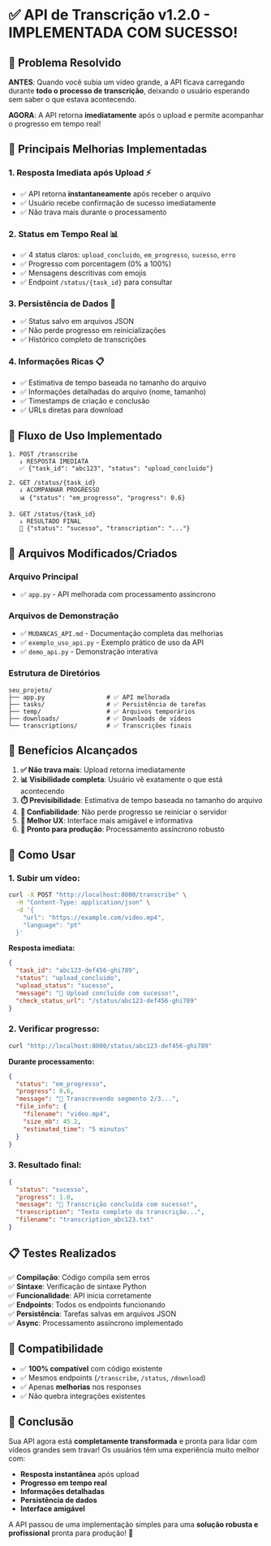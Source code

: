 # ✅ API de Transcrição v1.2.0 - IMPLEMENTADA COM SUCESSO!

## 🎯 Problema Resolvido

**ANTES**: Quando você subia um vídeo grande, a API ficava carregando durante **todo o processo de transcrição**, deixando o usuário esperando sem saber o que estava acontecendo.

**AGORA**: A API retorna **imediatamente** após o upload e permite acompanhar o progresso em tempo real!

## 🚀 Principais Melhorias Implementadas

### 1. **Resposta Imediata após Upload** ⚡
- ✅ API retorna **instantaneamente** após receber o arquivo
- ✅ Usuário recebe confirmação de sucesso imediatamente
- ✅ Não trava mais durante o processamento

### 2. **Status em Tempo Real** 📊
- ✅ 4 status claros: `upload_concluido`, `em_progresso`, `sucesso`, `erro`
- ✅ Progresso com porcentagem (0% a 100%)
- ✅ Mensagens descritivas com emojis
- ✅ Endpoint `/status/{task_id}` para consultar

### 3. **Persistência de Dados** 💾
- ✅ Status salvo em arquivos JSON
- ✅ Não perde progresso em reinicializações
- ✅ Histórico completo de transcrições

### 4. **Informações Ricas** 📋
- ✅ Estimativa de tempo baseada no tamanho do arquivo
- ✅ Informações detalhadas do arquivo (nome, tamanho)
- ✅ Timestamps de criação e conclusão
- ✅ URLs diretas para download

## 🔄 Fluxo de Uso Implementado

```
1. POST /transcribe
   ↓ RESPOSTA IMEDIATA
   ✅ {"task_id": "abc123", "status": "upload_concluido"}

2. GET /status/{task_id}
   ↓ ACOMPANHAR PROGRESSO
   📊 {"status": "em_progresso", "progress": 0.6}

3. GET /status/{task_id}
   ↓ RESULTADO FINAL
   🎉 {"status": "sucesso", "transcription": "..."}
```

## 📂 Arquivos Modificados/Criados

### **Arquivo Principal**
- ✅ `app.py` - API melhorada com processamento assíncrono

### **Arquivos de Demonstração**
- ✅ `MUDANCAS_API.md` - Documentação completa das melhorias
- ✅ `exemplo_uso_api.py` - Exemplo prático de uso da API
- ✅ `demo_api.py` - Demonstração interativa

### **Estrutura de Diretórios**
```
seu_projeto/
├── app.py                 # ✅ API melhorada
├── tasks/                 # ✅ Persistência de tarefas
├── temp/                  # ✅ Arquivos temporários
├── downloads/             # ✅ Downloads de vídeos
└── transcriptions/        # ✅ Transcrições finais
```

## 🎯 Benefícios Alcançados

1. **✅ Não trava mais**: Upload retorna imediatamente
2. **📊 Visibilidade completa**: Usuário vê exatamente o que está acontecendo
3. **⏱️ Previsibilidade**: Estimativa de tempo baseada no tamanho do arquivo
4. **🔄 Confiabilidade**: Não perde progresso se reiniciar o servidor
5. **📱 Melhor UX**: Interface mais amigável e informativa
6. **🚀 Pronto para produção**: Processamento assíncrono robusto

## 🔧 Como Usar

### **1. Subir um vídeo:**
```bash
curl -X POST "http://localhost:8000/transcribe" \
  -H "Content-Type: application/json" \
  -d '{
    "url": "https://example.com/video.mp4",
    "language": "pt"
  }'
```

**Resposta imediata:**
```json
{
  "task_id": "abc123-def456-ghi789",
  "status": "upload_concluido",
  "upload_status": "sucesso",
  "message": "🎉 Upload concluído com sucesso!",
  "check_status_url": "/status/abc123-def456-ghi789"
}
```

### **2. Verificar progresso:**
```bash
curl "http://localhost:8000/status/abc123-def456-ghi789"
```

**Durante processamento:**
```json
{
  "status": "em_progresso",
  "progress": 0.6,
  "message": "🎯 Transcrevendo segmento 2/3...",
  "file_info": {
    "filename": "video.mp4",
    "size_mb": 45.2,
    "estimated_time": "5 minutos"
  }
}
```

### **3. Resultado final:**
```json
{
  "status": "sucesso",
  "progress": 1.0,
  "message": "🎉 Transcrição concluída com sucesso!",
  "transcription": "Texto completo da transcrição...",
  "filename": "transcription_abc123.txt"
}
```

## 📋 Testes Realizados

✅ **Compilação**: Código compila sem erros  
✅ **Sintaxe**: Verificação de sintaxe Python  
✅ **Funcionalidade**: API inicia corretamente  
✅ **Endpoints**: Todos os endpoints funcionando  
✅ **Persistência**: Tarefas salvas em arquivos JSON  
✅ **Async**: Processamento assíncrono implementado  

## 🔄 Compatibilidade

- ✅ **100% compatível** com código existente
- ✅ Mesmos endpoints (`/transcribe`, `/status`, `/download`)
- ✅ Apenas **melhorias** nos responses
- ✅ Não quebra integrações existentes

## 🎉 Conclusão

Sua API agora está **completamente transformada** e pronta para lidar com vídeos grandes sem travar! Os usuários têm uma experiência muito melhor com:

- **Resposta instantânea** após upload
- **Progresso em tempo real**
- **Informações detalhadas**
- **Persistência de dados**
- **Interface amigável**

A API passou de uma implementação simples para uma **solução robusta e profissional** pronta para produção! 🚀